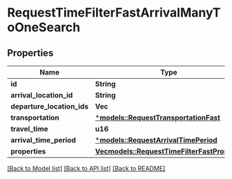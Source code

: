 # RequestTimeFilterFastArrivalManyToOneSearch

## Properties
Name | Type | Description | Notes
------------ | ------------- | ------------- | -------------
**id** | **String** |  | 
**arrival_location_id** | **String** |  | 
**departure_location_ids** | **Vec<String>** |  | 
**transportation** | [***models::RequestTransportationFast**](RequestTransportationFast.md) |  | 
**travel_time** | **u16** |  | 
**arrival_time_period** | [***models::RequestArrivalTimePeriod**](RequestArrivalTimePeriod.md) |  | 
**properties** | [**Vec<models::RequestTimeFilterFastProperty>**](RequestTimeFilterFastProperty.md) |  | 

[[Back to Model list]](../README.md#documentation-for-models) [[Back to API list]](../README.md#documentation-for-api-endpoints) [[Back to README]](../README.md)


